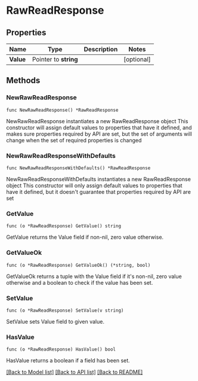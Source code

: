 # RawReadResponse


## Properties

Name | Type | Description | Notes
------------ | ------------- | ------------- | -------------
**Value** | Pointer to **string** |  | [optional] 



## Methods


### NewRawReadResponse

`func NewRawReadResponse() *RawReadResponse`

NewRawReadResponse instantiates a new RawReadResponse object
This constructor will assign default values to properties that have it defined,
and makes sure properties required by API are set, but the set of arguments
will change when the set of required properties is changed

### NewRawReadResponseWithDefaults

`func NewRawReadResponseWithDefaults() *RawReadResponse`

NewRawReadResponseWithDefaults instantiates a new RawReadResponse object
This constructor will only assign default values to properties that have it defined,
but it doesn't guarantee that properties required by API are set


### GetValue

`func (o *RawReadResponse) GetValue() string`

GetValue returns the Value field if non-nil, zero value otherwise.

### GetValueOk

`func (o *RawReadResponse) GetValueOk() (*string, bool)`

GetValueOk returns a tuple with the Value field if it's non-nil, zero value otherwise
and a boolean to check if the value has been set.

### SetValue

`func (o *RawReadResponse) SetValue(v string)`

SetValue sets Value field to given value.


### HasValue

`func (o *RawReadResponse) HasValue() bool`

HasValue returns a boolean if a field has been set.









[[Back to Model list]](../README.md#documentation-for-models) [[Back to API list]](../README.md#documentation-for-api-endpoints) [[Back to README]](../README.md)


